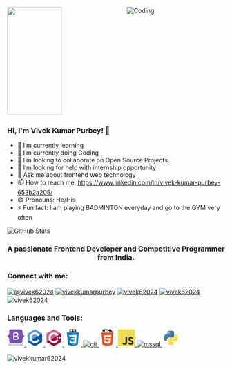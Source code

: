 <p align="left"> <img src="https://miro.medium.com/max/840/1*El7jNYMuqzEoE-1ninaRSA.jpeg" width="50%" height="250">

<img align="right" alt="Coding" width="45%" height="250" src="https://static.javatpoint.com/blog/images/how-to-learn-competitive-programming.png">

### Hi, I'm Vivek Kumar Purbey! 👋

- 🔭 I’m currently learning
- 🌱 I’m currently doing Coding
- 👯 I’m looking to collaborate on Open Source Projects
- 🤔 I’m looking for help with internship opportunity
- 💬 Ask me about frontend web technology
- 📫 How to reach me: https://www.linkedin.com/in/vivek-kumar-purbey-653b2a205/
- 😄 Pronouns: He/His
- ⚡ Fun fact: I am playing BADMINTON everyday and go to the GYM very often
  
![GitHub Stats](https://github-readme-stats.vercel.app/api?username=vivekkumar62024&theme=radical)

<h3 align="center">A passionate Frontend Developer and Competitive Programmer from India.</h3>

<h3 align="left">Connect with me:</h3>
<p align="left">
<a href="https://twitter.com/@vivek62024" target="blank"><img align="center" src="https://raw.githubusercontent.com/rahuldkjain/github-profile-readme-generator/master/src/images/icons/Social/twitter.svg" alt="@vivek62024" height="30" width="40" /></a>
<a href="https://linkedin.com/in/vivekkumarpurbey" target="blank"><img align="center" src="https://raw.githubusercontent.com/rahuldkjain/github-profile-readme-generator/master/src/images/icons/Social/linked-in-alt.svg" alt="vivekkumarpurbey" height="30" width="40" /></a>
<a href="https://www.hackerrank.com/vivek62024" target="blank"><img align="center" src="https://raw.githubusercontent.com/rahuldkjain/github-profile-readme-generator/master/src/images/icons/Social/hackerrank.svg" alt="vivek62024" height="30" width="40" /></a>
<a href="https://www.codechef.com/users/vivek62024" target="blank"><img align="center" src="https://cdn.jsdelivr.net/npm/simple-icons@3.1.0/icons/codechef.svg" alt="vivek62024" height="30" width="40" /></a>
<a href="https://codeforces.com/profile/vivek62024" target="blank"><img align="center" src="https://raw.githubusercontent.com/rahuldkjain/github-profile-readme-generator/master/src/images/icons/Social/codeforces.svg" alt="vivek62024" height="30" width="40" /></a>
</p>

<h3 align="left">Languages and Tools:</h3>
<p align="left"> <a href="https://getbootstrap.com" target="_blank" rel="noreferrer"> <img src="https://raw.githubusercontent.com/devicons/devicon/master/icons/bootstrap/bootstrap-plain-wordmark.svg" alt="bootstrap" width="40" height="40"/> </a> <a href="https://www.cprogramming.com/" target="_blank" rel="noreferrer"> <img src="https://raw.githubusercontent.com/devicons/devicon/master/icons/c/c-original.svg" alt="c" width="40" height="40"/> </a> <a href="https://www.w3schools.com/cpp/" target="_blank" rel="noreferrer"> <img src="https://raw.githubusercontent.com/devicons/devicon/master/icons/cplusplus/cplusplus-original.svg" alt="cplusplus" width="40" height="40"/> </a> <a href="https://www.w3schools.com/css/" target="_blank" rel="noreferrer"> <img src="https://raw.githubusercontent.com/devicons/devicon/master/icons/css3/css3-original-wordmark.svg" alt="css3" width="40" height="40"/> </a> <a href="https://git-scm.com/" target="_blank" rel="noreferrer"> <img src="https://www.vectorlogo.zone/logos/git-scm/git-scm-icon.svg" alt="git" width="40" height="40"/> </a> <a href="https://www.w3.org/html/" target="_blank" rel="noreferrer"> <img src="https://raw.githubusercontent.com/devicons/devicon/master/icons/html5/html5-original-wordmark.svg" alt="html5" width="40" height="40"/> </a> <a href="https://developer.mozilla.org/en-US/docs/Web/JavaScript" target="_blank" rel="noreferrer"> <img src="https://raw.githubusercontent.com/devicons/devicon/master/icons/javascript/javascript-original.svg" alt="javascript" width="40" height="40"/> </a> <a href="https://www.microsoft.com/en-us/sql-server" target="_blank" rel="noreferrer"> <img src="https://www.svgrepo.com/show/303229/microsoft-sql-server-logo.svg" alt="mssql" width="40" height="40"/> </a> <a href="https://www.python.org" target="_blank" rel="noreferrer"> <img src="https://raw.githubusercontent.com/devicons/devicon/master/icons/python/python-original.svg" alt="python" width="40" height="40"/> </a> </p>

<p><img align="center" src="https://github-readme-stats.vercel.app/api/top-langs?username=vivekkumar62024&show_icons=true&locale=en&layout=compact" alt="vivekkumar62024" /></p>
